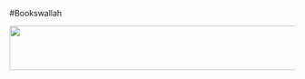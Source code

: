  #Bookswallah

<p align="center"><a href="https://heroku.com/deploy?template=https://github.com/Bookswallah/efv"> <img src="https://img.shields.io/badge/Deploy%20To%20Heroku-yellow?style=for-the-badge&logo=heroku" width="577" height="77.77"/></a></p>

